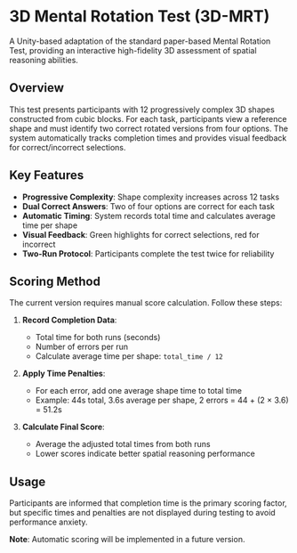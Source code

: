 # 3D Mental Rotation Test (3D-MRT)

A Unity-based adaptation of the standard paper-based Mental Rotation Test, providing an interactive high-fidelity 3D assessment of spatial reasoning abilities.

## Overview

This test presents participants with 12 progressively complex 3D shapes constructed from cubic blocks. For each task, participants view a reference shape and must identify two correct rotated versions from four options. The system automatically tracks completion times and provides visual feedback for correct/incorrect selections.

## Key Features

- **Progressive Complexity**: Shape complexity increases across 12 tasks
- **Dual Correct Answers**: Two of four options are correct for each task
- **Automatic Timing**: System records total time and calculates average time per shape
- **Visual Feedback**: Green highlights for correct selections, red for incorrect
- **Two-Run Protocol**: Participants complete the test twice for reliability

## Scoring Method

The current version requires manual score calculation. Follow these steps:

1. **Record Completion Data**:
   - Total time for both runs (seconds)
   - Number of errors per run
   - Calculate average time per shape: `total_time / 12`

2. **Apply Time Penalties**:
   - For each error, add one average shape time to total time
   - Example: 44s total, 3.6s average per shape, 2 errors = 44 + (2 × 3.6) = 51.2s

3. **Calculate Final Score**:
   - Average the adjusted total times from both runs
   - Lower scores indicate better spatial reasoning performance

## Usage

Participants are informed that completion time is the primary scoring factor, but specific times and penalties are not displayed during testing to avoid performance anxiety.

**Note**: Automatic scoring will be implemented in a future version.
